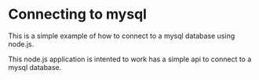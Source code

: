 # Connecting to mysql

This is a simple example of how to connect to a mysql database using node.js.

This node.js application is intented to work has a simple api to connect to a mysql database.
